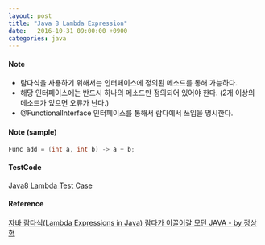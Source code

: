 ```yaml
---
layout: post
title: "Java 8 Lambda Expression"
date:   2016-10-31 09:00:00 +0900
categories: java
---
```


#### Note
- 람다식을 사용하기 위해서는 인터페이스에 정의된 메소드를 통해 가능하다.
- 해당 인터페이스에는 반드시 하나의 메소드만 정의되어 있어야 한다. (2개 이상의 메소드가 있으면 오류가 난다.)
- @FunctionalInterface 인터페이스를 통해서 람다에서 쓰임을 명시한다.

#### Note (sample)
~~~java
Func add = (int a, int b) -> a + b;
~~~

#### TestCode
[Java8 Lambda Test Case](https://github.com/simongs/study-boot/blob/develop/boot-test/src/test/java/com/dasolute/simons/test/java8/JavaLambdaTest.java)

#### Reference
[자바 람다식(Lambda Expressions in Java)](http://jdm.kr/blog/181)
[람다가 이끌어갈 모던 JAVA - by 정상혁](http://d2.naver.com/helloworld/4911107)